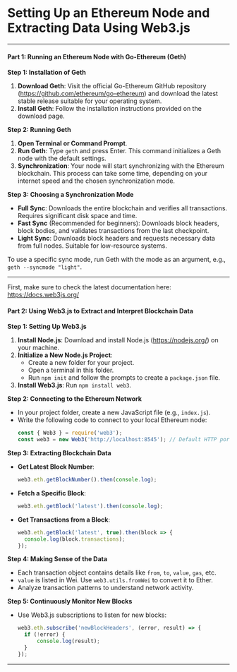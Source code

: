 # Setting Up an Ethereum Node and Extracting Data Using Web3.js


---

#### Part 1: Running an Ethereum Node with Go-Ethereum (Geth)

**Step 1: Installation of Geth**
1. **Download Geth**: Visit the official Go-Ethereum GitHub repository (https://github.com/ethereum/go-ethereum) and download the latest stable release suitable for your operating system.
2. **Install Geth**: Follow the installation instructions provided on the download page.

**Step 2: Running Geth**
1. **Open Terminal or Command Prompt**.
2. **Run Geth**: Type `geth` and press Enter. This command initializes a Geth node with the default settings.
3. **Synchronization**: Your node will start synchronizing with the Ethereum blockchain. This process can take some time, depending on your internet speed and the chosen synchronization mode.

**Step 3: Choosing a Synchronization Mode**
- **Full Sync**: Downloads the entire blockchain and verifies all transactions. Requires significant disk space and time.
- **Fast Sync** (Recommended for beginners): Downloads block headers, block bodies, and validates transactions from the last checkpoint. 
- **Light Sync**: Downloads block headers and requests necessary data from full nodes. Suitable for low-resource systems.

To use a specific sync mode, run Geth with the mode as an argument, e.g., `geth --syncmode "light"`.

---

First, make sure to check the latest documentation here: https://docs.web3js.org/ 

#### Part 2: Using Web3.js to Extract and Interpret Blockchain Data

**Step 1: Setting Up Web3.js**
1. **Install Node.js**: Download and install Node.js (https://nodejs.org/) on your machine.
2. **Initialize a New Node.js Project**: 
   - Create a new folder for your project.
   - Open a terminal in this folder.
   - Run `npm init` and follow the prompts to create a `package.json` file.
3. **Install Web3.js**: Run `npm install web3`.

**Step 2: Connecting to the Ethereum Network**
- In your project folder, create a new JavaScript file (e.g., `index.js`).
- Write the following code to connect to your local Ethereum node:
  ```javascript
  const { Web3 } = require('web3');
  const web3 = new Web3('http://localhost:8545'); // Default HTTP port for local Geth node
  ```

**Step 3: Extracting Blockchain Data**
- **Get Latest Block Number**: 
  ```javascript
  web3.eth.getBlockNumber().then(console.log);
  ```
- **Fetch a Specific Block**:
  ```javascript
  web3.eth.getBlock('latest').then(console.log);
  ```
- **Get Transactions from a Block**:
  ```javascript
  web3.eth.getBlock('latest', true).then(block => {
    console.log(block.transactions);
  });
  ```

**Step 4: Making Sense of the Data**
- Each transaction object contains details like `from`, `to`, `value`, `gas`, etc.
- `value` is listed in Wei. Use `web3.utils.fromWei` to convert it to Ether.
- Analyze transaction patterns to understand network activity.

**Step 5: Continuously Monitor New Blocks**
- Use Web3.js subscriptions to listen for new blocks:
  ```javascript
  web3.eth.subscribe('newBlockHeaders', (error, result) => {
    if (!error) {
        console.log(result);
    }
  });
  ```

---
